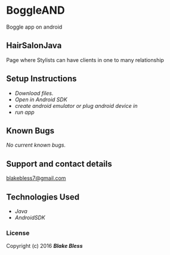 # BoggleAND
Boggle app on android
## HairSalonJava

Page where Stylists can have clients in one to many relationship

## Setup Instructions

* _Download files._
* _Open in Android SDK_
* _create android emulator or plug android device in_
* _run app_

## Known Bugs

_No current known bugs._

## Support and contact details

blakebless7@gmail.com

## Technologies Used

* _Java_
* _AndroidSDK_

### License

Copyright (c) 2016 **_Blake Bless_**
